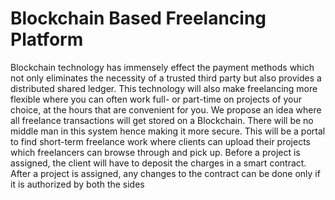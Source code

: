 # Blockchain Based Freelancing Platform
Blockchain technology has immensely effect the
payment methods which not only eliminates the necessity of a trusted third party but also provides a
distributed shared ledger. This technology will also make freelancing more flexible where you can often
work full- or part-time on projects of your choice, at the hours that are convenient for you. We propose
an idea where all freelance transactions will get stored on a Blockchain. There will be no middle man in
this system hence making it more secure. This will be a portal to find
short-term freelance work where clients can upload their projects which freelancers can browse through
and pick up. Before a project is assigned, the client will have to deposit the charges in a smart contract.
After a project is assigned, any changes to the contract can be done only if it is authorized by both the
sides
